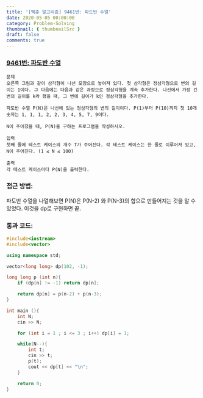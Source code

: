 ```yaml
---
title: '[백준 알고리즘] 9461번: 파도반 수열'
date: 2020-05-05 00:00:00
category: Problem-Solving
thumbnail: { thumbnailSrc }
draft: false
comments: true
---
```


### [9461번: 파도반 수열](https://www.acmicpc.net/problem/9461)

```
문제
오른쪽 그림과 같이 삼각형이 나선 모양으로 놓여져 있다. 첫 삼각형은 정삼각형으로 변의 길이는 1이다. 그 다음에는 다음과 같은 과정으로 정삼각형을 계속 추가한다. 나선에서 가장 긴 변의 길이를 k라 했을 때, 그 변에 길이가 k인 정삼각형을 추가한다.

파도반 수열 P(N)은 나선에 있는 정삼각형의 변의 길이이다. P(1)부터 P(10)까지 첫 10개 숫자는 1, 1, 1, 2, 2, 3, 4, 5, 7, 9이다.

N이 주어졌을 때, P(N)을 구하는 프로그램을 작성하시오.

입력
첫째 줄에 테스트 케이스의 개수 T가 주어진다. 각 테스트 케이스는 한 줄로 이루어져 있고, N이 주어진다. (1 ≤ N ≤ 100)

출력
각 테스트 케이스마다 P(N)을 출력한다.
```

### 접근 방법:

파도반 수열을 나열해보면 P(N)은 P(N-2) 와 P(N-3)의 합으로 만들어지는 것을 알 수 있었다. 이것을 dp로 구현하면 끝.

### 통과 코드:

```cpp
#include<iostream>
#include<vector>

using namespace std;

vector<long long> dp(102, -1);

long long p (int n){
    if (dp[n] != -1) return dp[n];

    return dp[n] = p(n-2) + p(n-3);
}

int main (){
    int N;
    cin >> N;

    for (int i = 1 ; i <= 3 ; i++) dp[i] = 1;

    while(N--){
        int t;
        cin >> t;
        p(t);
        cout << dp[t] << "\n";
    }

    return 0;
}
```
